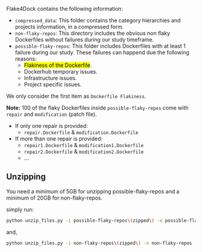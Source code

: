 Flake4Dock contains the following information:
- `compressed_data`: This folder contains the category hierarchies and projects information, in a compressed form.
- `non-flaky-repos`: This directory includes the obvious non flaky Dockerfiles without failures during our study timeframe.
- `possible-flaky-repos`: This folder includes Dockerfiles with at least 1 failure during our study. These failures can happend due the following reasons:
    - <mark>Flakiness of the Dockerfile</mark>.
    - Dockerhub temporary issues.
    - Infrastructure issues.
    - Project specific issues.


We only consider the first item as `Dockerfile Flakiness`.

 **Note:** 100 of the flaky Dockerfiles inside `possible-flaky-repos` come with `repair` and `modification` (patch file).
 - If only one repair is provided:
    - `repair.Dockerfile` & `modification.Dockerfile`
- If more than one repair is provided:
    - `repair1.Dockerfile` & `modification1.Dockerfile`
    - `repair2.Dockerfile` & `modification2.Dockerfile`
    - ...


## Unzipping
You need a minimum of 5GB for unzipping possible-flaky-repos and a minimum of 20GB for non-flaky-repos.

simply run:

```bash
python unzip_files.py -i possible-flaky-repos\(zipped\) -o possible-flaky-repos ../../error-analysis/possible-flaky-repos
```
and,

```bash
python unzip_files.py -i non-flaky-repos\(zipped\) -o non-flaky-repos
```

